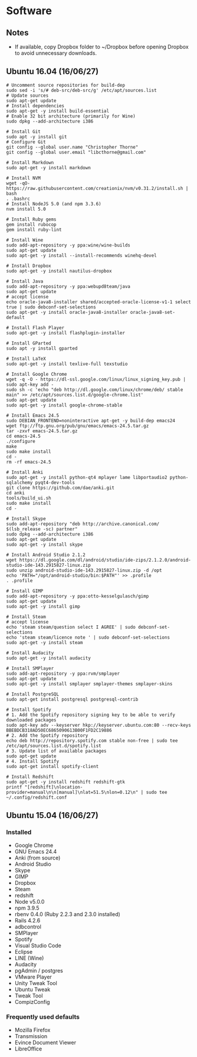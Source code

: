 # Software

## Notes

* If available, copy Dropbox folder to ~/Dropbox before opening Dropbox to avoid unnecessary downloads.

## Ubuntu 16.04 (16/06/27)

```
# Uncomment source repositories for build-dep
sudo sed -i 's/# deb-src/deb-src/g' /etc/apt/sources.list
# Update sources
sudo apt-get update
# Install dependencies
sudo apt-get -y install build-essential
# Enable 32 bit architecture (primarily for Wine)
sudo dpkg --add-architecture i386 
```

```
# Install Git
sudo apt -y install git
# Configure Git
git config --global user.name "Christopher Thorne"
git config --global user.email "libcthorne@gmail.com"
```

```
# Install Markdown
sudo apt-get -y install markdown
```

```
# Install NVM
wget -qO- https://raw.githubusercontent.com/creationix/nvm/v0.31.2/install.sh | bash
. .bashrc
# Install NodeJS 5.0 (and npm 3.3.6)
nvm install 5.0
```

```
# Install Ruby gems
gem install rubocop
gem install ruby-lint
```

```
# Install Wine
sudo add-apt-repository -y ppa:wine/wine-builds
sudo apt-get update
sudo apt-get -y install --install-recommends winehq-devel
```

```
# Install Dropbox
sudo apt-get -y install nautilus-dropbox
```

```
# Install Java
sudo add-apt-repository -y ppa:webupd8team/java
sudo apt-get update
# accept license
echo oracle-java8-installer shared/accepted-oracle-license-v1-1 select true | sudo debconf-set-selections
sudo apt-get -y install oracle-java8-installer oracle-java8-set-default
```

```
# Install Flash Player
sudo apt-get -y install flashplugin-installer
```

```
# Install GParted
sudo apt -y install gparted
```

```
# Install LaTeX
sudo apt-get -y install texlive-full texstudio
```

```
# Install Google Chrome
wget -q -O - https://dl-ssl.google.com/linux/linux_signing_key.pub | sudo apt-key add -
sudo sh -c 'echo "deb http://dl.google.com/linux/chrome/deb/ stable main" >> /etc/apt/sources.list.d/google-chrome.list'
sudo apt-get update
sudo apt-get -y install google-chrome-stable
```
```
# Install Emacs 24.5
sudo DEBIAN_FRONTEND=noninteractive apt-get -y build-dep emacs24
wget ftp://ftp.gnu.org/pub/gnu/emacs/emacs-24.5.tar.gz
tar -zxvf emacs-24.5.tar.gz
cd emacs-24.5
./configure
make
sudo make install
cd -
rm -rf emacs-24.5
```

```
# Install Anki
sudo apt-get -y install python-qt4 mplayer lame libportaudio2 python-sqlalchemy pyqt4-dev-tools
git clone https://github.com/dae/anki.git
cd anki
tools/build_ui.sh
sudo make install
cd -
```

```
# Install Skype
sudo add-apt-repository "deb http://archive.canonical.com/ $(lsb_release -sc) partner"
sudo dpkg --add-architecture i386
sudo apt-get update
sudo apt-get -y install skype
```

```
# Install Android Studio 2.1.2
wget https://dl.google.com/dl/android/studio/ide-zips/2.1.2.0/android-studio-ide-143.2915827-linux.zip
sudo unzip android-studio-ide-143.2915827-linux.zip -d /opt
echo 'PATH="/opt/android-studio/bin:$PATH"' >> .profile
. .profile
```

```
# Install GIMP
sudo add-apt-repository -y ppa:otto-kesselgulasch/gimp
sudo apt-get update
sudo apt-get -y install gimp
```

```
# Install Steam
# accept license
echo 'steam steam/question select I AGREE' | sudo debconf-set-selections
echo 'steam steam/licence note ' | sudo debconf-set-selections
sudo apt-get -y install steam
```

```
# Install Audacity
sudo apt-get -y install audacity
```

```
# Install SMPlayer
sudo add-apt-repository -y ppa:rvm/smplayer
sudo apt-get update
sudo apt-get -y install smplayer smplayer-themes smplayer-skins
```

```
# Install PostgreSQL
sudo apt-get install postgresql postgresql-contrib
```

```
# Install Spotify
# 1. Add the Spotify repository signing key to be able to verify downloaded packages
sudo apt-key adv --keyserver hkp://keyserver.ubuntu.com:80 --recv-keys BBEBDCB318AD50EC6865090613B00F1FD2C19886
# 2. Add the Spotify repository
echo deb http://repository.spotify.com stable non-free | sudo tee /etc/apt/sources.list.d/spotify.list
# 3. Update list of available packages
sudo apt-get update
# 4. Install Spotify
sudo apt-get install spotify-client
```

```
# Install Redshift
sudo apt-get -y install redshift redshift-gtk
printf "[redshift]\nlocation-provider=manual\n\n[manual]\nlat=51.5\nlon=0.12\n" | sudo tee ~/.config/redshift.conf
```

## Ubuntu 15.04 (16/06/27)

### Installed
* Google Chrome
* GNU Emacs 24.4
* Anki (from source)
* Android Studio
* Skype
* GIMP
* Dropbox
* Steam
* redshift
* Node v5.0.0
* npm 3.9.5
* rbenv 0.4.0 (Ruby 2.2.3 and 2.3.0 installed)
* Rails 4.2.6
* adbcontrol
* SMPlayer
* Spotify
* Visual Studio Code
* Eclipse
* LINE (Wine)
* Audacity
* pgAdmin / postgres
* VMware Player
* Unity Tweak Tool
* Ubuntu Tweak
* Tweak Tool
* CompizConfig

### Frequently used defaults
* Mozilla Firefox
* Transmission
* Evince Document Viewer
* LibreOffice
